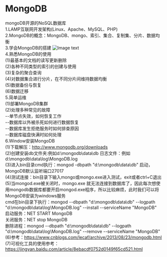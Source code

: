 # MongoDB
mongoDB开源的NoSQL数据库 <br>
1.LAMP互联网开发架构(Linux、Apache、MySQL、PHP) <br>
2.MongoDB的概念：MongoDB、mongo、索引、集合、复制集、分片、数据均衡 <br>
3.学会MongoDB的搭建
  ![Image text](https://github.com/xx132917/GitTeam/blob/master/img/modbbuild.png) <br>
4.熟悉MongoDB的使用 <br>
   (1)最基本的文档的读写更新删除  <br>
   (2)各种不同类型的索引的创建与使用 <br>
   (3)复杂的聚合查询 <br>
   (4)对数据集合进行分片，在不同分片间维持数据均衡 <br>
   (5)数据备份与恢复 <br>
   (6)数据迁移 <br>
5.简单运维 <br>
   (1)部署MongoDB集群 <br>
   (2)处理多种常见的故障 <br>
      --单节点失效，如何恢复工作 <br>
	  --数据库以外被杀死如何进行数据恢复 <br>
	  --数据库发生拒绝服务时如何排查原因 <br>
	  --数据库磁盘快满时如何处理 <br>
6.Window安装MongoDB <br>
    (1)下载解压：http://www.mongodb.org/downloads <br>
	(2)创建安装db文件夹:例如d:\mongodb\data\db   日志文件：例如d:\mongodb\data\log\MongoDB.log  <br>
	(3)进入bin目录cmd执行：mongod -dbpath "d:\mongodb\data\db" 启动，MongoDB默认监听端口27017  <br>
	(4)测试连接：bin目录下输入mongo或mongo.exe进入测试，exit或者ctrl+C退出  <br>
	(5)当mongod.exe被关闭时，mongo.exe 就无法连接到数据库了，因此每次想使用mongodb数据库都要开启mongod.exe程序，所以比较麻烦，此时我们可以将MongoDB安装为windows服务<br>
	   cmd在bin目录下执行：mongod --dbpath "d:\mongodb\data\db" --logpath "d:\mongodb\data\log\MongoDB.log" --install --serviceName "MongoDB" <br>
	   启动服务：NET START MongoDB  <br>
	   关闭服务：NET stop MongoDB  <br>
	   删除进程：mongod --dbpath "d:\mongodb\data\db" --logpath "d:\mongodb\data\log\MongoDB.log" --remove --serviceName "MongoDB" <br>
	(6)参考：https://www.cnblogs.com/lecaf/archive/2013/08/23/mongodb.html <br>
	(7)可视化工具的使用参考：https://jingyan.baidu.com/article/8ebacdf0752d0149f65cd521.html  <br>




  